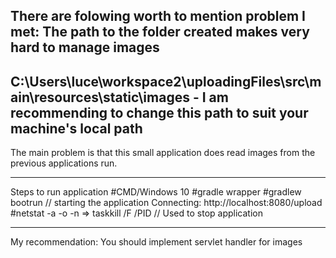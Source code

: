 There are folowing worth to mention problem I met:
The path to the folder created makes very hard to manage images 
----------------------------------------------------------------------------------------------------------------------
C:\Users\luce\workspace2\uploadingFiles\src\main\resources\static\images - I am recommending to change this path to suit your machine's local path
---------------------------------------------------------------------------------------------------------------------
The main problem is that this small application does read images from the previous applications run. 

--------------------------------------------------------------------------------------
Steps to run application
#CMD/Windows 10
#gradle wrapper
#gradlew bootrun  // starting the application Connecting: http://localhost:8080/upload
#netstat -a -o -n => taskkill /F /PID <PID>  // Used to stop application

---------------------------------------------------------------------------------------- 
My recommendation:
You should implement servlet handler for images
